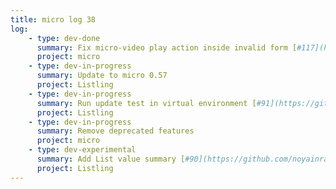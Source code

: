 ```yaml
---
title: micro log 38
log:
    - type: dev-done
      summary: Fix micro-video play action inside invalid form [#117](https://github.com/noyainrain/micro/issues/117)
      project: micro
    - type: dev-in-progress
      summary: Update to micro 0.57
      project: Listling
    - type: dev-in-progress
      summary: Run update test in virtual environment [#91](https://github.com/noyainrain/listling/issues/91)
      project: Listling
    - type: dev-in-progress
      summary: Remove deprecated features
      project: micro
    - type: dev-experimental
      summary: Add List value summary [#90](https://github.com/noyainrain/listling/issues/90)
      project: Listling
---
```

